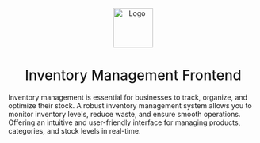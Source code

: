 <div align="center">
  <img src="https://www.clipartmax.com/png/middle/347-3475225_inventory-logo.png" alt="Logo" style="width:80px; height:80px;" />
  <h1 style="font-weight:500;">Inventory Management Frontend</h1>
</div>

<p>Inventory management is essential for businesses to track, organize, and optimize their stock. A robust inventory management system allows you to monitor inventory levels, reduce waste, and ensure smooth operations. Offering an intuitive and user-friendly interface for managing products, categories, and stock levels in real-time.</p>
